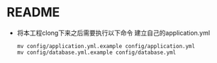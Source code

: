 # README

* 将本工程clong下来之后需要执行以下命令 建立自己的application.yml

  ```shell
  mv config/application.yml.example config/application.yml
  mv config/database.yml.example config/database.yml

  ```

